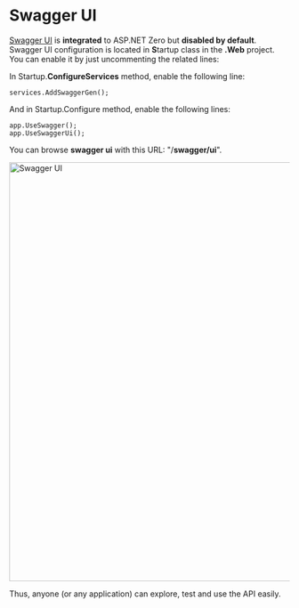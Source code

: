 # Swagger UI

[Swagger UI](http://swagger.io/swagger-ui/) is **integrated** to ASP.NET Zero but **disabled by default**. Swagger UI configuration is located in
**S**<span class="auto-style3">tartup</span> class in the **.Web** project. You can enable it by just uncommenting the related lines:

In Startup.**ConfigureServices** method, enable the following line:

```
services.AddSwaggerGen();
```

And in Startup.Configure method, enable the following lines:

```
app.UseSwagger();
app.UseSwaggerUi();
```

You can browse **swagger ui** with this URL: "/**swagger/ui**".

<img src="images/swagger-ui-core.png" alt="Swagger UI" width="974" height="753" />

Thus, anyone (or any application) can explore, test and use the API easily.